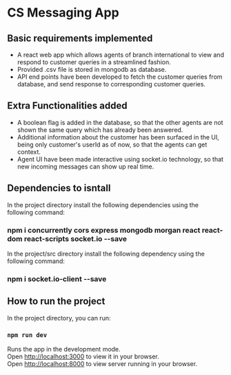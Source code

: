 # CS Messaging App

## Basic requirements implemented

* A react web app which allows agents of branch international to view and respond to customer queries in a streamlined fashion.
* Provided .csv file is stored in mongodb as database.
* API end points have been developed to fetch the customer queries from database, and send response to corresponding customer queries. 

## Extra Functionalities added

* A boolean flag is added in the database, so that the other agents are not shown the same query which has already been answered.
* Additional information about the customer has been surfaced in the UI, being only customer's userId as of now, so that the agents can get context.
* Agent UI have been made interactive using socket.io technology, so that new incoming messages can show up real time.   

## Dependencies to isntall  

In the project directory install the following dependencies using the following command:

### npm i concurrently cors express mongodb morgan react react-dom react-scripts socket.io --save  

In the project/src directory install the following dependency using the following command:

### npm i socket.io-client --save

## How to run the project

In the project directory, you can run:

### `npm run dev`

Runs the app in the development mode.\
Open [http://localhost:3000](http://localhost:3000) to view it in your browser.  
Open [http://localhost:8000](http://localhost:8000) to view server running in your browser.

